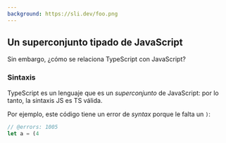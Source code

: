 ```yaml
---
background: https://sli.dev/foo.png
---
```

## Un superconjunto tipado de JavaScript

Sin embargo, ¿cómo se relaciona TypeScript con JavaScript?

### Sintaxis

TypeScript es un lenguaje que es un _superconjunto_ de JavaScript: por lo tanto, la sintaxis JS es TS válida.


Por ejemplo, este código tiene un error de _syntax_ porque le falta un `)`:

```ts twoslash
// @errors: 1005
let a = (4
```

<!-- 
La sintaxis se refiere a la forma en que escribimos un texto para formar un programa.

TypeScript no considera ningún código JavaScript como un error debido a su sintaxis.
Esto significa que puede tomar cualquier código JavaScript que funcione y ponerlo en un archivo TypeScript sin preocuparse por cómo está escrito exactamente. -->
